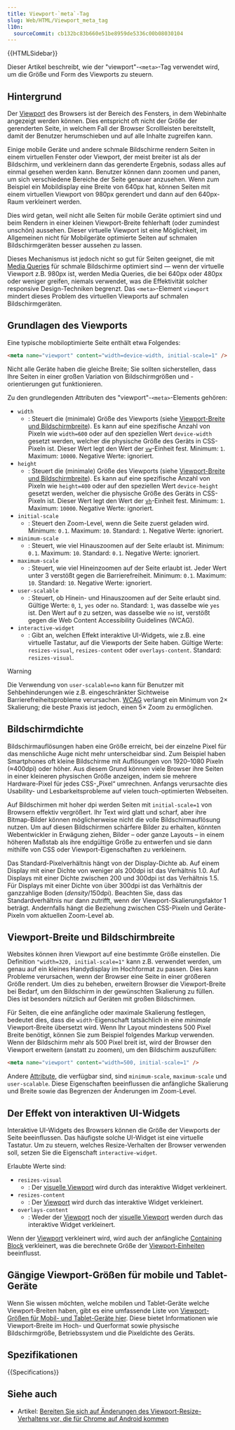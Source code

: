 ```yaml
---
title: Viewport-`meta`-Tag
slug: Web/HTML/Viewport_meta_tag
l10n:
  sourceCommit: cb132bc83b660e51be8959de5336c00b08030104
---
```


{{HTMLSidebar}}

Dieser Artikel beschreibt, wie der "viewport"-`<meta>`-Tag verwendet wird, um die Größe und Form des Viewports zu steuern.

## Hintergrund

Der [Viewport](/de/docs/Glossary/viewport) des Browsers ist der Bereich des Fensters, in dem Webinhalte angezeigt werden können. Dies entspricht oft nicht der Größe der gerenderten Seite, in welchem Fall der Browser Scrollleisten bereitstellt, damit der Benutzer herumschieben und auf alle Inhalte zugreifen kann.

Einige mobile Geräte und andere schmale Bildschirme rendern Seiten in einem virtuellen Fenster oder Viewport, der meist breiter ist als der Bildschirm, und verkleinern dann das gerenderte Ergebnis, sodass alles auf einmal gesehen werden kann. Benutzer können dann zoomen und panen, um sich verschiedene Bereiche der Seite genauer anzusehen. Wenn zum Beispiel ein Mobildisplay eine Breite von 640px hat, können Seiten mit einem virtuellen Viewport von 980px gerendert und dann auf den 640px-Raum verkleinert werden.

Dies wird getan, weil nicht alle Seiten für mobile Geräte optimiert sind und beim Rendern in einer kleinen Viewport-Breite fehlerhaft (oder zumindest unschön) aussehen. Dieser virtuelle Viewport ist eine Möglichkeit, im Allgemeinen nicht für Mobilgeräte optimierte Seiten auf schmalen Bildschirmgeräten besser aussehen zu lassen.

Dieses Mechanismus ist jedoch nicht so gut für Seiten geeignet, die mit [Media Queries](/de/docs/Web/CSS/CSS_media_queries) für schmale Bildschirme optimiert sind — wenn der virtuelle Viewport z.B. 980px ist, werden Media Queries, die bei 640px oder 480px oder weniger greifen, niemals verwendet, was die Effektivität solcher responsive Design-Techniken begrenzt. Das `<meta>`-Element `viewport` mindert dieses Problem des virtuellen Viewports auf schmalen Bildschirmgeräten.

## Grundlagen des Viewports

Eine typische mobiloptimierte Seite enthält etwa Folgendes:

```html
<meta name="viewport" content="width=device-width, initial-scale=1" />
```

Nicht alle Geräte haben die gleiche Breite; Sie sollten sicherstellen, dass Ihre Seiten in einer großen Variation von Bildschirmgrößen und -orientierungen gut funktionieren.

Zu den grundlegenden Attributen des "viewport"-`<meta>`-Elements gehören:

- `width`
  - : Steuert die (minimale) Größe des Viewports (siehe [Viewport-Breite und Bildschirmbreite](#viewport-breite_und_bildschirmbreite)). Es kann auf eine spezifische Anzahl von Pixeln wie `width=600` oder auf den speziellen Wert `device-width` gesetzt werden, welcher die physische Größe des Geräts in CSS-Pixeln ist. Dieser Wert legt den Wert der [`vw`](/de/docs/Web/CSS/length#relative_length_units_based_on_viewport)-Einheit fest. Minimum: `1`. Maximum: `10000`. Negative Werte: ignoriert.
- `height`
  - : Steuert die (minimale) Größe des Viewports (siehe [Viewport-Breite und Bildschirmbreite](#viewport-breite_und_bildschirmbreite)). Es kann auf eine spezifische Anzahl von Pixeln wie `height=400` oder auf den speziellen Wert `device-height` gesetzt werden, welcher die physische Größe des Geräts in CSS-Pixeln ist. Dieser Wert legt den Wert der [`vh`](/de/docs/Web/CSS/length#relative_length_units_based_on_viewport)-Einheit fest. Minimum: `1`. Maximum: `10000`. Negative Werte: ignoriert.
- `initial-scale`
  - : Steuert den Zoom-Level, wenn die Seite zuerst geladen wird. Minimum: `0.1`. Maximum: `10`. Standard: `1`. Negative Werte: ignoriert.
- `minimum-scale`
  - : Steuert, wie viel Hinauszoomen auf der Seite erlaubt ist. Minimum: `0.1`. Maximum: `10`. Standard: `0.1`. Negative Werte: ignoriert.
- `maximum-scale`
  - : Steuert, wie viel Hineinzoomen auf der Seite erlaubt ist. Jeder Wert unter 3 verstößt gegen die Barrierefreiheit. Minimum: `0.1`. Maximum: `10`. Standard: `10`. Negative Werte: ignoriert.
- `user-scalable`
  - : Steuert, ob Hinein- und Hinauszoomen auf der Seite erlaubt sind. Gültige Werte: `0`, `1`, `yes` oder `no`. Standard: `1`, was dasselbe wie `yes` ist. Den Wert auf `0` zu setzen, was dasselbe wie `no` ist, verstößt gegen die Web Content Accessibility Guidelines (WCAG).
- `interactive-widget`
  - : Gibt an, welchen Effekt interaktive UI-Widgets, wie z.B. eine virtuelle Tastatur, auf die Viewports der Seite haben. Gültige Werte: `resizes-visual`, `resizes-content` oder `overlays-content`. Standard: `resizes-visual`.

> [!WARNING]
> Die Verwendung von `user-scalable=no` kann für Benutzer mit Sehbehinderungen wie z.B. eingeschränkter Sichtweise Barrierefreiheitsprobleme verursachen. [WCAG](/de/docs/Web/Accessibility/Understanding_WCAG/Perceivable#guideline_1.4_make_it_easier_for_users_to_see_and_hear_content_including_separating_foreground_from_background) verlangt ein Minimum von 2× Skalierung; die beste Praxis ist jedoch, einen 5× Zoom zu ermöglichen.

## Bildschirmdichte

Bildschirmauflösungen haben eine Größe erreicht, bei der einzelne Pixel für das menschliche Auge nicht mehr unterscheidbar sind. Zum Beispiel haben Smartphones oft kleine Bildschirme mit Auflösungen von 1920–1080 Pixeln (≈400dpi) oder höher. Aus diesem Grund können viele Browser ihre Seiten in einer kleineren physischen Größe anzeigen, indem sie mehrere Hardware-Pixel für jedes CSS-„Pixel“ umrechnen. Anfangs verursachte dies Usability- und Lesbarkeitsprobleme auf vielen touch-optimierten Webseiten.

Auf Bildschirmen mit hoher dpi werden Seiten mit `initial-scale=1` von Browsern effektiv vergrößert. Ihr Text wird glatt und scharf, aber ihre Bitmap-Bilder können möglicherweise nicht die volle Bildschirmauflösung nutzen. Um auf diesen Bildschirmen schärfere Bilder zu erhalten, könnten Webentwickler in Erwägung ziehen, Bilder – oder ganze Layouts – in einem höheren Maßstab als ihre endgültige Größe zu entwerfen und sie dann mithilfe von CSS oder Viewport-Eigenschaften zu verkleinern.

Das Standard-Pixelverhältnis hängt von der Display-Dichte ab. Auf einem Display mit einer Dichte von weniger als 200dpi ist das Verhältnis 1.0. Auf Displays mit einer Dichte zwischen 200 und 300dpi ist das Verhältnis 1.5. Für Displays mit einer Dichte von über 300dpi ist das Verhältnis der ganzzahlige Boden (_density_/150dpi). Beachten Sie, dass das Standardverhältnis nur dann zutrifft, wenn der Viewport-Skalierungsfaktor 1 beträgt. Andernfalls hängt die Beziehung zwischen CSS-Pixeln und Geräte-Pixeln vom aktuellen Zoom-Level ab.

## Viewport-Breite und Bildschirmbreite

Websites können ihren Viewport auf eine bestimmte Größe einstellen. Die Definition `"width=320, initial-scale=1"` kann z.B. verwendet werden, um genau auf ein kleines Handydisplay im Hochformat zu passen. Dies kann Probleme verursachen, wenn der Browser eine Seite in einer größeren Größe rendert. Um dies zu beheben, erweitern Browser die Viewport-Breite bei Bedarf, um den Bildschirm in der gewünschten Skalierung zu füllen. Dies ist besonders nützlich auf Geräten mit großen Bildschirmen.

Für Seiten, die eine anfängliche oder maximale Skalierung festlegen, bedeutet dies, dass die `width`-Eigenschaft tatsächlich in eine _minimale_ Viewport-Breite übersetzt wird. Wenn Ihr Layout mindestens 500 Pixel Breite benötigt, können Sie zum Beispiel folgendes Markup verwenden. Wenn der Bildschirm mehr als 500 Pixel breit ist, wird der Browser den Viewport erweitern (anstatt zu zoomen), um den Bildschirm auszufüllen:

```html
<meta name="viewport" content="width=500, initial-scale=1" />
```

Andere [Attribute](/de/docs/Web/HTML/Element/meta#attributes), die verfügbar sind, sind `minimum-scale`, `maximum-scale` und `user-scalable`. Diese Eigenschaften beeinflussen die anfängliche Skalierung und Breite sowie das Begrenzen der Änderungen im Zoom-Level.

## Der Effekt von interaktiven UI-Widgets

Interaktive UI-Widgets des Browsers können die Größe der Viewports der Seite beeinflussen. Das häufigste solche UI-Widget ist eine virtuelle Tastatur. Um zu steuern, welches Resize-Verhalten der Browser verwenden soll, setzen Sie die Eigenschaft `interactive-widget`.

Erlaubte Werte sind:

- `resizes-visual`
  - : Der [visuelle Viewport](/de/docs/Glossary/visual_viewport) wird durch das interaktive Widget verkleinert.
- `resizes-content`
  - : Der [Viewport](/de/docs/Glossary/viewport) wird durch das interaktive Widget verkleinert.
- `overlays-content`
  - : Weder der [Viewport](/de/docs/Glossary/viewport) noch der [visuelle Viewport](/de/docs/Glossary/visual_viewport) werden durch das interaktive Widget verkleinert.

Wenn der [Viewport](/de/docs/Glossary/viewport) verkleinert wird, wird auch der anfängliche [Containing Block](/de/docs/Web/CSS/Containing_block) verkleinert, was die berechnete Größe der [Viewport-Einheiten](/de/docs/Web/CSS/length#relative_length_units_based_on_viewport) beeinflusst.

## Gängige Viewport-Größen für mobile und Tablet-Geräte

Wenn Sie wissen möchten, welche mobilen und Tablet-Geräte welche Viewport-Breiten haben, gibt es eine umfassende Liste von [Viewport-Größen für Mobil- und Tablet-Geräte hier](https://experienceleague.adobe.com/en/docs/target/using/experiences/vec/mobile-viewports). Diese bietet Informationen wie Viewport-Breite im Hoch- und Querformat sowie physische Bildschirmgröße, Betriebssystem und die Pixeldichte des Geräts.

## Spezifikationen

{{Specifications}}

## Siehe auch

- Artikel: [Bereiten Sie sich auf Änderungen des Viewport-Resize-Verhaltens vor, die für Chrome auf Android kommen](https://developer.chrome.com/blog/viewport-resize-behavior/)
